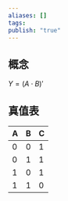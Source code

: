 ```yaml
---
aliases: []
tags: 
publish: "true"
---
```


## 概念

$Y=(A\cdot B)'$

## 真值表

| A   | B   | C   |
| --- | --- | --- |
| 0   | 0   | 1   |
| 0   | 1   | 1   |
| 1   | 0   | 1   |
| 1   | 1   | 0   |

